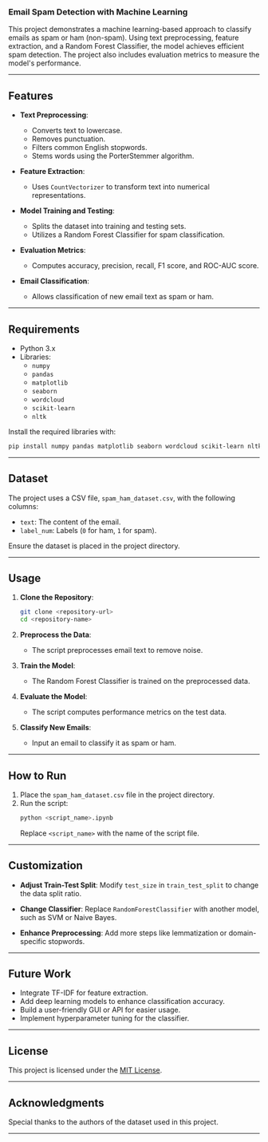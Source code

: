 ### Email Spam Detection with Machine Learning

This project demonstrates a machine learning-based approach to classify emails as spam or ham (non-spam). Using text preprocessing, feature extraction, and a Random Forest Classifier, the model achieves efficient spam detection. The project also includes evaluation metrics to measure the model's performance.

---

## Features

- **Text Preprocessing**:
  - Converts text to lowercase.
  - Removes punctuation.
  - Filters common English stopwords.
  - Stems words using the PorterStemmer algorithm.
  
- **Feature Extraction**:
  - Uses `CountVectorizer` to transform text into numerical representations.
  
- **Model Training and Testing**:
  - Splits the dataset into training and testing sets.
  - Utilizes a Random Forest Classifier for spam classification.

- **Evaluation Metrics**:
  - Computes accuracy, precision, recall, F1 score, and ROC-AUC score.
  
- **Email Classification**:
  - Allows classification of new email text as spam or ham.

---

## Requirements

- Python 3.x
- Libraries:
  - `numpy`
  - `pandas`
  - `matplotlib`
  - `seaborn`
  - `wordcloud`
  - `scikit-learn`
  - `nltk`

Install the required libraries with:
```bash
pip install numpy pandas matplotlib seaborn wordcloud scikit-learn nltk
```

---

## Dataset

The project uses a CSV file, `spam_ham_dataset.csv`, with the following columns:
- `text`: The content of the email.
- `label_num`: Labels (`0` for ham, `1` for spam).

Ensure the dataset is placed in the project directory.

---

## Usage

1. **Clone the Repository**:
   ```bash
   git clone <repository-url>
   cd <repository-name>
   ```

2. **Preprocess the Data**:
   - The script preprocesses email text to remove noise.

3. **Train the Model**:
   - The Random Forest Classifier is trained on the preprocessed data.

4. **Evaluate the Model**:
   - The script computes performance metrics on the test data.

5. **Classify New Emails**:
   - Input an email to classify it as spam or ham.

---

## How to Run

1. Place the `spam_ham_dataset.csv` file in the project directory.
2. Run the script:
   ```bash
   python <script_name>.ipynb
   ```
   Replace `<script_name>` with the name of the script file.

---

## Customization

- **Adjust Train-Test Split**:
  Modify `test_size` in `train_test_split` to change the data split ratio.

- **Change Classifier**:
  Replace `RandomForestClassifier` with another model, such as SVM or Naive Bayes.

- **Enhance Preprocessing**:
  Add more steps like lemmatization or domain-specific stopwords.

---

## Future Work

- Integrate TF-IDF for feature extraction.
- Add deep learning models to enhance classification accuracy.
- Build a user-friendly GUI or API for easier usage.
- Implement hyperparameter tuning for the classifier.

---

## License

This project is licensed under the [MIT License](LICENSE).

---


## Acknowledgments

Special thanks to the authors of the dataset used in this project.

--- 


